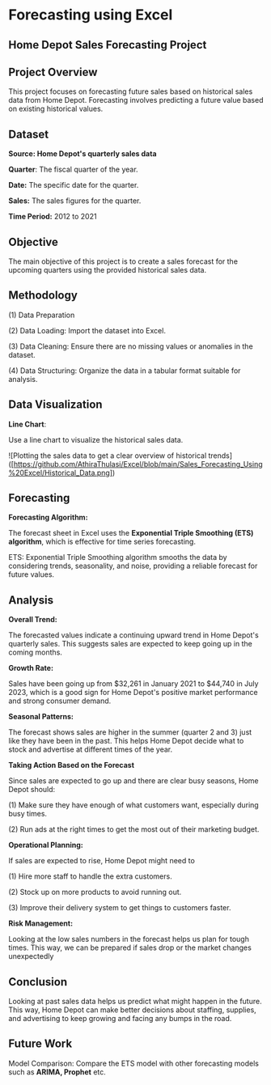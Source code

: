 # Forecasting using Excel
## Home Depot Sales Forecasting Project

## Project Overview
This project focuses on forecasting future sales based on historical sales data from Home Depot. 
Forecasting involves predicting a future value based on existing historical values.

## Dataset

**Source: Home Depot's quarterly sales data**

**Quarter**: The fiscal quarter of the year.

**Date:** The specific date for the quarter.

**Sales:** The sales figures for the quarter.

**Time Period:** 2012 to 2021

## Objective

The main objective of this project is to create a sales forecast for the upcoming quarters using the provided historical sales data. 

## Methodology

(1) Data Preparation

(2) Data Loading: Import the dataset into Excel.

(3) Data Cleaning: Ensure there are no missing values or anomalies in the dataset.

(4) Data Structuring: Organize the data in a tabular format suitable for analysis.

## Data Visualization

**Line Chart**: 

Use a line chart to visualize the historical sales data.

![Plotting the sales data to get a clear overview of historical trends]
([https://github.com/AthiraThulasi/Excel/blob/main/Sales_Forecasting_Using%20Excel/Historical_Data.png])

## Forecasting

**Forecasting Algorithm:**

  The forecast sheet in Excel uses the **Exponential Triple Smoothing (ETS) algorithm**, which is effective for time series forecasting.
  
  ETS: Exponential Triple Smoothing algorithm smooths the data by considering trends, seasonality, and noise, providing a reliable forecast for future values.


 
 ## Analysis
 
 **Overall Trend:**
 
 The forecasted values indicate a continuing upward trend in Home Depot's quarterly sales. This suggests sales are expected to keep going up in the coming months.

**Growth Rate:**

Sales have been going up from $32,261 in January 2021 to $44,740 in July 2023, which is a good sign for Home Depot's positive market performance and strong consumer demand.

**Seasonal Patterns:**

The forecast shows sales are higher in the summer (quarter 2 and 3) just like they have been in the past. This helps Home Depot decide what to stock and advertise at different times of the year.

**Taking Action Based on the Forecast**

Since sales are expected to go up and there are clear busy seasons, Home Depot should:

(1) Make sure they have enough of what customers want, especially during busy times.

(2) Run ads at the right times to get the most out of their marketing budget.

**Operational Planning:**

If sales are expected to rise, Home Depot might need to

(1) Hire more staff to handle the extra customers.

(2) Stock up on more products to avoid running out.

(3) Improve their delivery system to get things to customers faster.

**Risk Management:**

Looking at the low sales numbers in the forecast helps us plan for tough times. This way, we can be prepared if sales drop or the market changes unexpectedly

## Conclusion

Looking at past sales data helps us predict what might happen in the future. This way, Home Depot can make better decisions about staffing, supplies, and advertising to keep growing and facing any bumps in the road.

## Future Work

Model Comparison: Compare the ETS model with other forecasting models such as **ARIMA, Prophet** etc.




